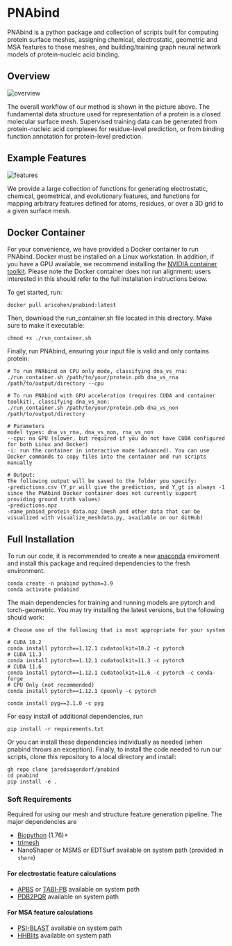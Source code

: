 # PNAbind
PNAbind is a python package and collection of scripts built for computing protein surface meshes, assigning chemical, electrostatic, geometric and MSA features to those meshes, and building/training graph neural network models of protein-nucleic acid binding.

## Overview
![overview](docs/overview.png)

The overall workflow of our method is shown in the picture above. The fundamental data structure used for representation of a protein is a closed molecular surface mesh. Supervised training data can be generated from protein-nucleic acid complexes for residue-level prediction, or from binding function annotation for protein-level prediction. 

## Example Features
![features](docs/features.png)

We provide a large collection of functions for generating electrostatic, chemical, geometrical, and evolutionary features, and functions for mapping arbitrary features defined for atoms, residues, or over a 3D grid to a given surface mesh.

## Docker Container
For your convenience, we have provided a Docker container to run PNAbind. Docker must be installed on a Linux workstation. In addition, if you have a GPU available, we recommend installing the [NVIDIA container toolkit](https://docs.nvidia.com/datacenter/cloud-native/container-toolkit/latest/install-guide.html). Please note the Docker container does not run alignment; users interested in this should refer to the full installation instructions below.

To get started, run:
```
docker pull aricohen/pnabind:latest
```

Then, download the run_container.sh file located in this directory. Make sure to make it executable:
```
chmod +x ./run_container.sh
```

Finally, run PNAbind, ensuring your input file is valid and only contains protein:

```
# To run PNAbind on CPU only mode, classifying dna_vs_rna:
./run_container.sh /path/to/your/protein.pdb dna_vs_rna /path/to/output/directory --cpu

# To run PNAbind with GPU acceleration (requires CUDA and container toolkit), classifying dna_vs_non:
./run_container.sh /path/to/your/protein.pdb dna_vs_non /path/to/output/directory

# Parameters
model types: dna_vs_rna, dna_vs_non, rna_vs_non
--cpu: no GPU (slower, but required if you do not have CUDA configured for both Linux and Docker)
-i: run the container in interactive mode (advanced). You can use Docker commands to copy files into the container and run scripts manually

# Output:
The following output will be saved to the folder you specify:
-predictions.csv (Y_pr will give the prediction, and Y_gt is always -1 since the PNAbind Docker container does not currently support providing ground truth values)
-predictions.npz
-name_pnbind_protein_data.npz (mesh and other data that can be visualized with visualize_meshdata.py, available on our GitHub)
```

## Full Installation
To run our code, it is recommended to create a new [anaconda](https://docs.anaconda.com/free/miniconda/) enviroment and install this package and required dependencies to the fresh environment.
```
conda create -n pnabind python=3.9
conda activate pndabind
```
The main dependencies for training and running models are pytorch and torch-geometric. You may try installing the latest versions, but the following should work:

```
# Choose one of the following that is most appropriate for your system

# CUDA 10.2
conda install pytorch==1.12.1 cudatoolkit=10.2 -c pytorch
# CUDA 11.3
conda install pytorch==1.12.1 cudatoolkit=11.3 -c pytorch
# CUDA 11.6
conda install pytorch==1.12.1 cudatoolkit=11.6 -c pytorch -c conda-forge
# CPU Only (not recommended)
conda install pytorch==1.12.1 cpuonly -c pytorch
```

```
conda install pyg==2.1.0 -c pyg
```

For easy install of additional dependencies, run
```
pip install -r requirements.txt
```

Or you can install these dependencies individually as needed (when pnabind throws an exception). Finally, to install the code needed to run our scripts, clone this repository to a local directory and install:

```
gh repo clone jaredsagendorf/pnabind
cd pnabind
pip install -e .
```

### Soft Requirements
Required for using our mesh and structure feature generation pipeline. The major dependencies are
- [Biopython](https://github.com/biopython/biopython) (1.76)+
- [trimesh](https://github.com/mikedh/trimesh) 
- NanoShaper or MSMS or EDTSurf available on system path (provided in `share`)
#### For electrostatic feature calculations
- [APBS](https://apbs.readthedocs.io/en/latest/getting/index.html) or [TABI-PB](https://github.com/Treecodes/TABI-PB) available on system path
- [PDB2PQR](https://pdb2pqr.readthedocs.io/en/latest/getting.html) available on system path
#### For MSA feature calculations
- [PSI-BLAST](https://blast.ncbi.nlm.nih.gov/doc/blast-help/downloadblastdata.html) available on system path
- [HHBlits](https://github.com/soedinglab/hh-suite) available on system path
